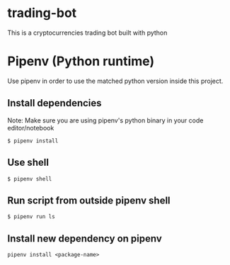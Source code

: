# trading-bot
This is a cryptocurrencies trading bot built with python



# Pipenv (Python runtime)

Use pipenv in order to use the matched python version inside this project.

## Install dependencies

Note: Make sure you are using pipenv's python binary in your code editor/notebook

```
$ pipenv install
```

## Use shell

```
$ pipenv shell
```

## Run script from outside pipenv shell

```
$ pipenv run ls
```

## Install new dependency on pipenv

```
pipenv install <package-name>
```